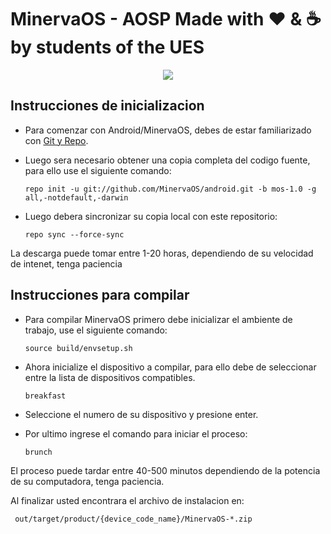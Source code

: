 # MinervaOS - AOSP Made with :heart: & :coffee: by students of the UES
<p align="center">
  <img src="https://avatars0.githubusercontent.com/u/39605972">
</p>

## Instrucciones de inicializacion
* Para comenzar con Android/MinervaOS, debes de estar familiarizado con [Git y Repo](https://source.android.com/source/using-repo.html).

* Luego sera necesario obtener una copia completa del codigo fuente, para ello use el siguiente comando:

      repo init -u git://github.com/MinervaOS/android.git -b mos-1.0 -g all,-notdefault,-darwin

* Luego debera sincronizar su copia local con este repositorio:

      repo sync --force-sync

La descarga puede tomar entre 1-20 horas, dependiendo de su velocidad de intenet, tenga paciencia

## Instrucciones para compilar
* Para compilar MinervaOS primero debe inicializar el ambiente de trabajo, use el siguiente comando:

      source build/envsetup.sh

* Ahora inicialize el dispositivo a compilar, para ello debe de seleccionar entre la lista de dispositivos compatibles.

      breakfast

* Seleccione el numero de su dispositivo y presione enter.

* Por ultimo ingrese el comando para iniciar el proceso:

      brunch

El proceso puede tardar entre 40-500 minutos dependiendo de la potencia de su computadora, tenga paciencia.

Al finalizar usted encontrara el archivo de instalacion en:

     out/target/product/{device_code_name}/MinervaOS-*.zip

